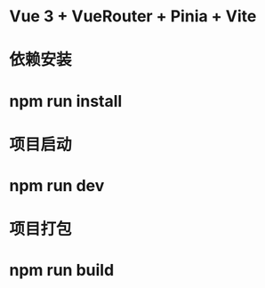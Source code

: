 # Vue 3 + VueRouter + Pinia + Vite

# 依赖安装

# npm run install

# 项目启动

# npm run dev

# 项目打包

# npm run build
